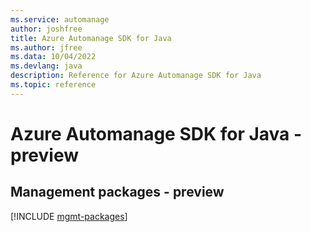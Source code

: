 ```yaml
---
ms.service: automanage
author: joshfree
title: Azure Automanage SDK for Java
ms.author: jfree
ms.data: 10/04/2022
ms.devlang: java
description: Reference for Azure Automanage SDK for Java
ms.topic: reference
---
```

# Azure Automanage SDK for Java - preview

## Management packages - preview
[!INCLUDE [mgmt-packages](automanage-mgmt-index.md)]
